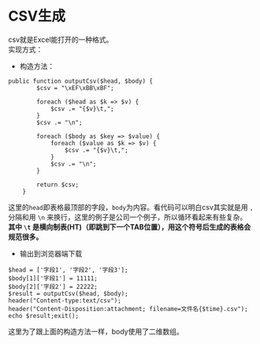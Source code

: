 # CSV生成
csv就是Excel能打开的一种格式。  
实现方式：  
- 构造方法：
```
public function outputCsv($head, $body) {
        $csv = "\xEF\xBB\xBF";

        foreach ($head as $k => $v) {
            $csv .= "{$v}\t,";
        }
        $csv .= "\n";

        foreach ($body as $key => $value) {
            foreach ($value as $k => $v) {
                $csv .= "{$v}\t,";
            }
            $csv .= "\n";
        }

        return $csv;
    }
```
这里的`head`即表格最顶部的字段，`body`为内容。看代码可以明白csv其实就是用 `,` 分隔和用 `\n` 来换行，这里的例子是公司一个例子，所以循环看起来有些复杂。  
**其中 `\t` 是横向制表(HT)（即跳到下一个TAB位置），用这个符号后生成的表格会规范很多。**

- 输出到浏览器端下载
```
$head = ['字段1', '字段2', '字段3'];
$body[1]['字段1'] = 11111;
$body[2]['字段2'] = 22222;
$result = outputCsv($head, $body);
header("Content-type:text/csv");
header("Content-Disposition:attachment; filename=文件名{$time}.csv");
echo $result;exit();
```
这里为了跟上面的构造方法一样，body使用了二维数组。